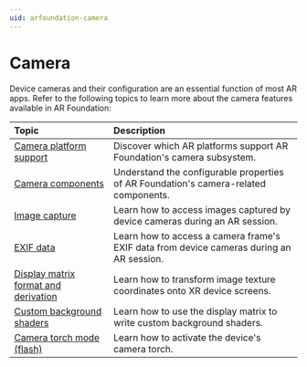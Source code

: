 ```yaml
---
uid: arfoundation-camera
---
```

# Camera

Device cameras and their configuration are an essential function of most AR apps. Refer to the following topics to learn more about the camera features available in AR Foundation:

| Topic | Description |
| :---- | :---------- |
| [Camera platform support](xref:arfoundation-camera-platform-support) | Discover which AR platforms support AR Foundation's camera subsystem. |
| [Camera components](xref:arfoundation-camera-components) | Understand the configurable properties of AR Foundation's camera-related components. |
| [Image capture](xref:arfoundation-image-capture) | Learn how to access images captured by device cameras during an AR session. |
| [EXIF data](xref:arfoundation-exif-data) | Learn how to access a camera frame's EXIF data from device cameras during an AR session. |
| [Display matrix format and derivation](xref:arfoundation-display-matrix-format-and-derivation) | Learn how to transform image texture coordinates onto XR device screens. |
| [Custom background shaders](xref:arfoundation-custom-background-shaders) | Learn how to use the display matrix to write custom background shaders. |
| [Camera torch mode (flash)](xref:arfoundation-camera-torch-mode) | Learn how to activate the device's camera torch. |
